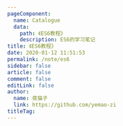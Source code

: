 ```yaml
---
pageComponent: 
  name: Catalogue
  data: 
    path: 《ES6教程》
    description: ES6的学习笔记
title: 《ES6教程》
date: 2020-01-12 11:51:53
permalink: /note/es6
sidebar: false
article: false
comment: false
editLink: false
author: 
  name: 夜猫子
  link: https://github.com/yemao-zi
titleTag: 
---
```

